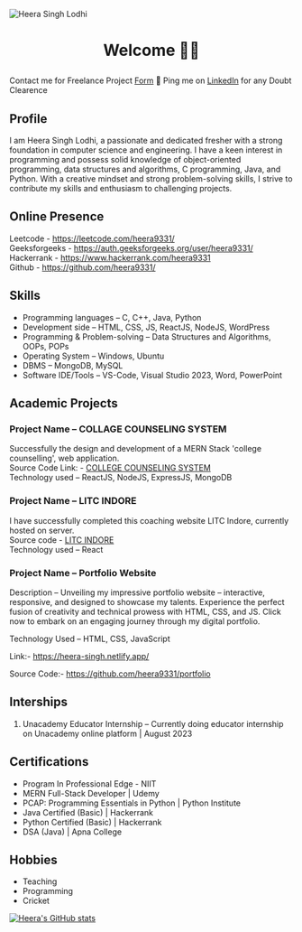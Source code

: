 </p><img src="https://komarev.com/ghpvc/?username=heera9331&label=Profile%20Visitors&color=0e75b6&style=flat" alt="Heera Singh Lodhi" />

# <p align="center"> Welcome 🙏🏻 


Contact me for Freelance Project [Form](#) 📌 Ping me on [LinkedIn](https://www.linkedin.com/in/heera9331/) for any Doubt Clearence

## Profile

I am Heera Singh Lodhi, a passionate and dedicated fresher with a strong foundation in
computer science and engineering. I have a keen interest in programming and possess solid
knowledge of object-oriented programming, data structures and algorithms, C programming,
Java, and Python. With a creative mindset and strong problem-solving skills, I strive to
contribute my skills and enthusiasm to challenging projects.

## Online Presence

Leetcode - https://leetcode.com/heera9331/ <br>
Geeksforgeeks - https://auth.geeksforgeeks.org/user/heera9331/ <br>
Hackerrank - https://www.hackerrank.com/heera9331<br>
Github - https://github.com/heera9331/<br>

## Skills

- Programming languages – C, C++, Java, Python <br>
- Development side – HTML, CSS, JS, ReactJS, NodeJS, WordPress <br>
- Programming & Problem-solving – Data Structures and Algorithms, OOPs, POPs <br>
- Operating System – Windows, Ubuntu <br>
- DBMS – MongoDB, MySQL <br>
- Software IDE/Tools – VS-Code, Visual Studio 2023, Word, PowerPoint <br>

## Academic Projects

### Project Name – COLLAGE COUNSELING SYSTEM 
Successfully the design and development of a MERN Stack 'college counselling', web application.  <br>
Source Code Link: - [COLLEGE COUNSELING SYSTEM](https://github.com/heera9331/college-counselling) <br>
Technology used – ReactJS, NodeJS, ExpressJS, MongoDB <br>

### Project Name – LITC INDORE
I have successfully completed this coaching website LITC Indore, currently hosted on server. <br>
Source code - [LITC INDORE](https://litc-indore.netlify.app) <br>
Technology used – React <br>

### Project Name – Portfolio Website
Description – Unveiling my impressive portfolio website – interactive, responsive, and designed
to showcase my talents. Experience the perfect fusion of creativity and technical prowess with
HTML, CSS, and JS. Click now to embark on an engaging journey through my digital portfolio. 

Technology Used – HTML, CSS, JavaScript 

Link:- https://heera-singh.netlify.app/

Source Code:- https://github.com/heera9331/portfolio

## Interships
1. Unacademy Educator Internship – Currently doing educator internship on Unacademy
online platform | August 2023


## Certifications

- Program In Professional Edge - NIIT <br>
- MERN Full-Stack Developer | Udemy <br>
- PCAP: Programming Essentials in Python | Python Institute <br>
- Java Certified (Basic) | Hackerrank <br>
- Python Certified (Basic) | Hackerrank <br>
- DSA (Java) | Apna College <br>


## Hobbies

- Teaching <br>
- Programming <br>
- Cricket <br>




[![Heera's GitHub stats](https://github-readme-stats.vercel.app/api?username=heera9331)](https://github.com/heera9331/github-readme-stats&show_icons=true&theme=dracula)

<!--
**heera9331/heera9331** is a ✨ _special_ ✨ repository because its `README.md` (this file) appears on your GitHub profile.

Here are some ideas to get you started:

- 🔭 I’m currently working on ...
- 🌱 I’m currently learning ...
- 👯 I’m looking to collaborate on ...
- 🤔 I’m looking for help with ...
- 💬 Ask me about ...
- 📫 How to reach me: ...
- 😄 Pronouns: ...
- ⚡ Fun fact: ...
-->
